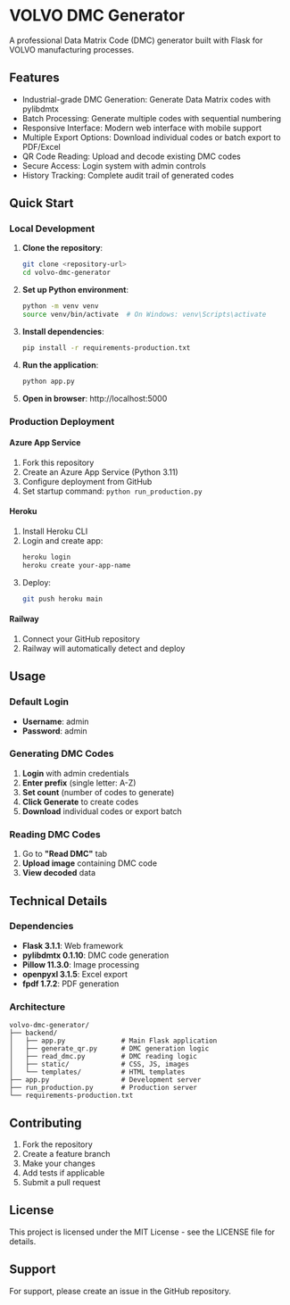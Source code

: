 # VOLVO DMC Generator

A professional Data Matrix Code (DMC) generator built with Flask for VOLVO manufacturing processes.

## Features

- Industrial-grade DMC Generation: Generate Data Matrix codes with pylibdmtx
- Batch Processing: Generate multiple codes with sequential numbering
- Responsive Interface: Modern web interface with mobile support
- Multiple Export Options: Download individual codes or batch export to PDF/Excel
- QR Code Reading: Upload and decode existing DMC codes
- Secure Access: Login system with admin controls
- History Tracking: Complete audit trail of generated codes

## Quick Start

### Local Development

1. **Clone the repository**:
   ```bash
   git clone <repository-url>
   cd volvo-dmc-generator
   ```

2. **Set up Python environment**:
   ```bash
   python -m venv venv
   source venv/bin/activate  # On Windows: venv\Scripts\activate
   ```

3. **Install dependencies**:
   ```bash
   pip install -r requirements-production.txt
   ```

4. **Run the application**:
   ```bash
   python app.py
   ```

5. **Open in browser**: http://localhost:5000

### Production Deployment

#### Azure App Service
1. Fork this repository
2. Create an Azure App Service (Python 3.11)
3. Configure deployment from GitHub
4. Set startup command: `python run_production.py`

#### Heroku
1. Install Heroku CLI
2. Login and create app:
   ```bash
   heroku login
   heroku create your-app-name
   ```
3. Deploy:
   ```bash
   git push heroku main
   ```

#### Railway
1. Connect your GitHub repository
2. Railway will automatically detect and deploy

## Usage

### Default Login
- **Username**: admin
- **Password**: admin

### Generating DMC Codes

1. **Login** with admin credentials
2. **Enter prefix** (single letter: A-Z)
3. **Set count** (number of codes to generate)
4. **Click Generate** to create codes
5. **Download** individual codes or export batch

### Reading DMC Codes

1. Go to **"Read DMC"** tab
2. **Upload image** containing DMC code
3. **View decoded** data

## Technical Details

### Dependencies

- **Flask 3.1.1**: Web framework
- **pylibdmtx 0.1.10**: DMC code generation
- **Pillow 11.3.0**: Image processing
- **openpyxl 3.1.5**: Excel export
- **fpdf 1.7.2**: PDF generation

### Architecture

```
volvo-dmc-generator/
├── backend/
│   ├── app.py              # Main Flask application
│   ├── generate_qr.py      # DMC generation logic
│   ├── read_dmc.py         # DMC reading logic
│   ├── static/             # CSS, JS, images
│   └── templates/          # HTML templates
├── app.py                  # Development server
├── run_production.py       # Production server
└── requirements-production.txt
```

## Contributing

1. Fork the repository
2. Create a feature branch
3. Make your changes
4. Add tests if applicable
5. Submit a pull request

## License

This project is licensed under the MIT License - see the LICENSE file for details.

## Support

For support, please create an issue in the GitHub repository.
